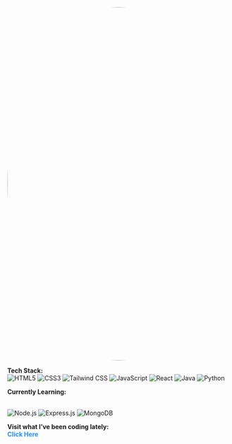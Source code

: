<p align="center"> 
  <img src="https://github.com/user-attachments/assets/87a5b73f-5b77-495c-86b3-9019deda61eb" 
       alt="me" 
       width="800" 
       style="border-radius: 90%;">

  <b>Tech Stack:</b> <br>
  ![HTML5](https://img.shields.io/badge/HTML5-E34F26?style=for-the-badge&logo=html5&logoColor=white)
  ![CSS3](https://img.shields.io/badge/CSS3-1572B6?style=for-the-badge&logo=css3&logoColor=white)
  ![Tailwind CSS](https://img.shields.io/badge/Tailwind_CSS-06B6D4?style=for-the-badge&logo=tailwind-css&logoColor=white)
  ![JavaScript](https://img.shields.io/badge/JavaScript-F7DF1E?style=for-the-badge&logo=javascript&logoColor=black)
  ![React](https://img.shields.io/badge/React-61DAFB?style=for-the-badge&logo=react&logoColor=black)
  ![Java](https://img.shields.io/badge/Java-007396?style=for-the-badge&logo=java&logoColor=white)
  ![Python](https://img.shields.io/badge/Python-3776AB?style=for-the-badge&logo=python&logoColor=white)

 <p align="center">

  <b>Currently Learning:</b><br><br>

  <!-- Learning badges -->
  <img src="https://img.shields.io/badge/Node.js-339933?style=for-the-badge&logo=node.js&logoColor=white" alt="Node.js" />
  <img src="https://img.shields.io/badge/Express.js-000000?style=for-the-badge&logo=express&logoColor=white" alt="Express.js" />
  <img src="https://img.shields.io/badge/MongoDB-47A248?style=for-the-badge&logo=mongodb&logoColor=white" alt="MongoDB" />

</p>


  <b>Visit what I’ve been coding lately:</b> <br>
  <a href="https://polyglotparrot.github.io/jump/" 
     target="_blank" 
     rel="noopener noreferrer" 
     style="text-decoration:none; color:#1e90ff; font-weight:bold;">
     Click Here
  </a>
</p>

